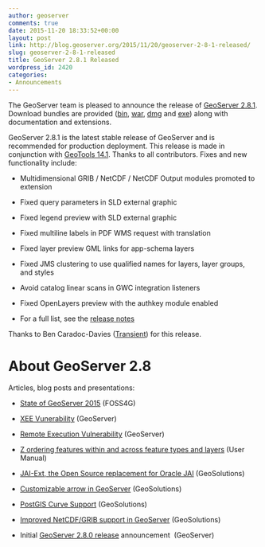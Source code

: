 ```yaml
---
author: geoserver
comments: true
date: 2015-11-20 18:33:52+00:00
layout: post
link: http://blog.geoserver.org/2015/11/20/geoserver-2-8-1-released/
slug: geoserver-2-8-1-released
title: GeoServer 2.8.1 Released
wordpress_id: 2420
categories:
- Announcements
---
```


The GeoServer team is pleased to announce the release of [GeoServer 2.8.1](http://geoserver.org/release/2.8.1/). Download bundles are provided ([bin](http://sourceforge.net/projects/geoserver/files/GeoServer/2.8.1/geoserver-2.8.1-bin.zip/download), [war](http://sourceforge.net/projects/geoserver/files/GeoServer/2.8.1/geoserver-2.8.1-war.zip/download), [dmg](http://sourceforge.net/projects/geoserver/files/GeoServer/2.8.1/geoserver-2.8.1.dmg/download) and [exe](http://sourceforge.net/projects/geoserver/files/GeoServer/2.8.1/geoserver-2.8.1.exe/download)) along with documentation and extensions.

GeoServer 2.8.1 is the latest stable release of GeoServer and is recommended for  production deployment. This release is made in conjunction with [GeoTools 14.1](http://geotoolsnews.blogspot.com/2015/11/geotools-141-released.html). Thanks to all contributors. Fixes  and new functionality include:



	
  * Multidimensional GRIB / NetCDF / NetCDF Output modules promoted to extension

	
  * Fixed query parameters in SLD external graphic

	
  * Fixed legend preview with SLD external graphic

	
  * Fixed multiline labels in PDF WMS request with translation

	
  * Fixed layer preview GML links for app-schema layers

	
  * Fixed JMS clustering to use qualified names for layers, layer groups, and styles

	
  * Avoid catalog linear scans in GWC integration listeners

	
  * Fixed OpenLayers preview with the authkey module enabled

	
  * For a full list, see the [release notes](https://osgeo-org.atlassian.net/jira/secure/ReleaseNote.jspa?projectId=10000&version=11500)


Thanks to Ben Caradoc-Davies ([Transient](http://transient.nz/)) for this release.


# About GeoServer 2.8


Articles, blog posts and presentations:



	
  * [State of GeoServer 2015](http://www.slideshare.net/jgarnett/state-of-geoserver-2015) (FOSS4G)

	
  * [XEE Vunerability](http://blog.geoserver.org/2015/06/27/geoserver-xee-vulnerability/) (GeoServer)

	
  * [Remote Execution Vulnerability](http://blog.geoserver.org/2015/10/20/remote-execution-vulnerability/) (GeoServer)

	
  * [Z ordering features within and across feature types and layers](http://docs.geoserver.org/latest/en/user/styling/sld-extensions/z-order/index.html#z-ordering-features-within-and-across-feature-types-and-layers) (User Manual)

	
  * [JAI-Ext, the Open Source replacement for Oracle JAI](http://www.geo-solutions.it/blog/developers-corner-jai-ext-the-open-source-replacement-for-oracle-jai/) (GeoSolutions)

	
  * [Customizable arrow in GeoServer](http://www.geo-solutions.it/blog/customizable-arrow-geoserver/) (GeoSolutions)

	
  * [PostGIS Curve Support](http://www.geo-solutions.it/blog/postgis-curves-in-geoserver/) (GeoSolutions)

	
  * [Improved NetCDF/GRIB support in GeoServer](http://www.geo-solutions.it/blog/netcdf-grib-support-geoserver/) (GeoSolutions)

	
  * Initial [GeoServer 2.8.0 release](http://blog.geoserver.org/2015/09/30/geoserver-2-8-0-released/) announcement  (GeoServer)



